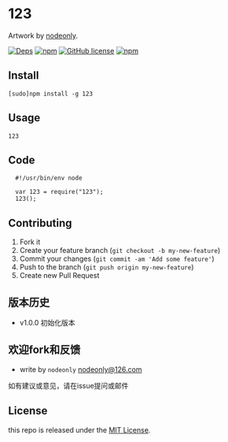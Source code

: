 # 123


Artwork by [nodeonly](http://www.github.com/nodeonly/).

[![Deps](https://david-dm.org/nodeonly/123.svg)](https://david-dm.org/nodeonly/123) 
[![npm](https://img.shields.io/npm/v/123.svg)](https://www.npmjs.com/package/123)
[![GitHub license](https://img.shields.io/badge/license-MIT-blue.svg)](https://raw.githubusercontent.com/nodeonly/123/master/LICENSE.md)
[![npm](https://img.shields.io/npm/dt/123.svg)](https://www.npmjs.com/package/123)


## Install

    [sudo]npm install -g 123

## Usage 

```
123
```

## Code

```
  #!/usr/bin/env node

  var 123 = require("123");
  123();
```

## Contributing

1. Fork it
2. Create your feature branch (`git checkout -b my-new-feature`)
3. Commit your changes (`git commit -am 'Add some feature'`)
4. Push to the branch (`git push origin my-new-feature`)
5. Create new Pull Request

## 版本历史

- v1.0.0 初始化版本

## 欢迎fork和反馈

- write by `nodeonly` nodeonly@126.com

如有建议或意见，请在issue提问或邮件

## License

this repo is released under the [MIT
License](http://www.opensource.org/licenses/MIT).
